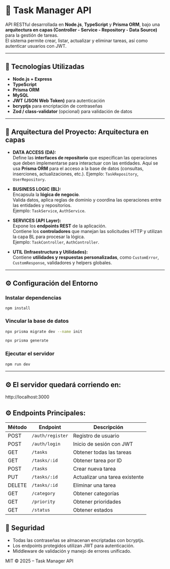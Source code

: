 # 🧠 Task Manager API

API RESTful desarrollada en **Node.js**, **TypeScript** y **Prisma ORM**, bajo una **arquitectura en capas (Controller - Service - Repository - Data Source)** para la gestión de tareas.  
El sistema permite crear, listar, actualizar y eliminar tareas, así como autenticar usuarios con JWT.

---

## 🚀 Tecnologías Utilizadas

- **Node.js + Express**
- **TypeScript**
- **Prisma ORM**
- **MySQL**
- **JWT (JSON Web Token)** para autenticación
- **bcryptjs** para encriptación de contraseñas
- **Zod / class-validator** (opcional) para validación de datos

---

## 🧩 Arquitectura del Proyecto: Arquitectura en capas

- **DATA ACCESS (DA):**  
  Define las **interfaces de repositorio** que especifican las operaciones que deben implementarse para interactuar con las entidades.
  Aquí se usa **Prisma ORM** para el acceso a la base de datos (consultas, inserciones, actualizaciones, etc.).
  Ejemplo: `TaskRepository`, `UserRepository`.

- **BUSINESS LOGIC (BL):**  
  Encapsula la **lógica de negocio**.  
  Valida datos, aplica reglas de dominio y coordina las operaciones entre las entidades y repositorios.  
  Ejemplo: `TaskService`, `AuthService`.

- **SERVICES (API Layer):**  
  Expone los **endpoints REST** de la aplicación.  
  Contiene los **controladores** que manejan las solicitudes HTTP y utilizan la capa BL para procesar la lógica.  
  Ejemplo: `TaskController`, `AuthController`.

- **UTIL (Infraestructura y Utilidades):**  
  Contiene **utilidades y respuestas personalizadas**, como `CustomError`, `CustomResponse`, validadores y helpers globales.

---

## ⚙️ Configuración del Entorno

### Instalar dependencias

`npm install `

### Vincular la base de datos

```bash
npx prisma migrate dev --name init
```

```bash
npx prisma generate
```

### Ejecutar el servidor

```bash
npm run dev
```

---

## ⚙️ El servidor quedará corriendo en:

http://localhost:3000

## ⚙️ Endpoints Principales:

| Método | Endpoint         | Descripción                    |
| ------ | ---------------- | ------------------------------ |
| POST   | `/auth/register` | Registro de usuario            |
| POST   | `/auth/login`    | Inicio de sesión con JWT       |
| GET    | `/tasks`         | Obtener todas las tareas       |
| GET    | `/tasks/:id`     | Obtener tarea por ID           |
| POST   | `/tasks`         | Crear nueva tarea              |
| PUT    | `/tasks/:id`     | Actualizar una tarea existente |
| DELETE | `/tasks/:id`     | Eliminar una tarea             |
| GET    | `/category`      | Obtener categorías             |
| GET    | `/priority`      | Obtener prioridades            |
| GET    | `/status`        | Obtener estados                |

## 🧩 Seguridad

- Todas las contraseñas se almacenan encriptadas con bcryptjs.
- Los endpoints protegidos utilizan JWT para autenticación.
- Middleware de validación y manejo de errores unificado.

MIT © 2025 – Task Manager API
